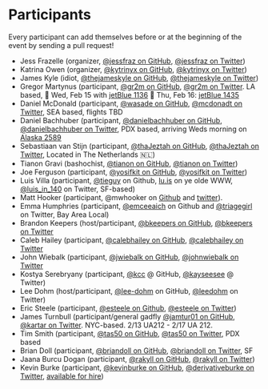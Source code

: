 # Participants

Every participant can add themselves before or at the beginning of the event by
sending a pull request!

- Jess Frazelle (organizer, [@jessfraz on GitHub](https://github.com/jessfraz), [@jessfraz on Twitter](https://twitter.com/jessfraz))
- Katrina Owen (organizer, [@kytrinyx on GitHub](https://github.com/kytrinyx),
  [@kytrinyx on Twitter](https://twitter.com/kytrinyx))
- James Kyle (idiot, [@thejameskyle on GitHub](https://github.com/thejameskyle), [@thejameskyle on Twitter](https://twitter.com/thejameskyle))
- Gregor Martynus (participant, [@gr2m on GitHub](https://github.com/gr2m/), [@gr2m on Twitter](https://twitter.com/gr2m/). LA based,
🛫 Wed, Feb 15 with [jetBlue 1136](https://www.google.com/search?q=jetBlue+1136) 🛬 Thu, Feb 16: [jetBlue 1435](https://www.google.com/search?q=jetBlue+1435)
- Daniel McDonald (participant, [@wasade on GitHub](https://github.com/wasade), [@mcdonadt on Twitter](https://twitter.com/mcdonadt), SEA based, flights TBD
- Daniel Bachhuber (participant, [@danielbachhuber on GitHub](https://github.com/danielbachhuber), [@danielbachhuber on Twitter](https://twitter.com/danielbachhuber), PDX based, arriving Weds morning on [Alaska 2589](https://www.google.com/search?q=Alaska+2589)
- Sebastiaan van Stijn (participant, [@thaJeztah on GitHub](https://github.com/thaJeztah), [@thaJeztah on Twitter](https://twitter.com/thaJeztah), Located in The Netherlands 🇳🇱)
- Tianon Gravi (bashochist, [@tianon on GitHub](https://github.com/tianon), [@tianon on Twitter](https://twitter.com/tianon))
- Joe Ferguson (participant, [@yosifkit on GitHub](https://github.com/yosifkit), [@yosifkit on Twitter](https://twitter.com/yosifkit))
- Luis Villa (participant, [@tieguy](https://github.com/tieguy) on Github, [lu.is](http://lu.is) on ye olde WWW, [@luis_in_140](http://twitter.com/luis_in_140) on Twitter, SF-based)
- Matt Hooker (participant, @mwhooker on [Github](https://github.com/mwhooker) and [twitter](https://twitter.com/mwhooker)).
- Emma Humphries (participant, [@emceeaich](https://github.com/emceeaich) on Github and [@triagegirl](https://twitter.com/triagegirl) on Twitter, Bay Area Local)
- Brandon Keepers (host/participant, [@bkeepers on GitHub](https://github.com/bkeepers), [@bkeepers on Twitter](https://twitter.com/bkeepers)
- Caleb Hailey (participant, [@calebhailey on GitHub](https://github.com/calebhailey), [@calebhailey on Twitter](https://twitter.com/calebhailey)
- John Wiebalk (participant, [@jwiebalk on GitHub](https://github.com/jwiebalk), [@johnwiebalk on Twitter](https://twitter.com/johnwiebalk)
- Kostya Serebryany (participant, [@kcc](https://github.com/kcc) @ GitHub, [@kayseesee](https://twitter.com/kayseesee) @ Twitter)
- Lee Dohm (host/participant, [@lee-dohm](https://github.com/lee-dohm) on GitHub, [@leedohm](https://twitter.com/leedohm) on Twitter)
- Eric Steele (participant, [@esteele on Github](https://github.com/esteele), [@esteele on Twitter](https://twitter.com/esteele))
- James Turnbull (participant/general gadfly [@jamtur01 on GitHub](https://github.com/jamtur01), [@kartar on Twitter](https://twitter.com/kartar). NYC-based. 2/13 UA212 - 2/17 UA 212.
- Tim Smith (participant, [@tas50 on GitHub](https://github.com/tas50), [@tas50 on Twitter](https://twitter.com/tas50), PDX based
- Brian Doll (participant, [@briandoll on GitHub](https://github.com/briandoll), [@briandoll on Twitter](https://twitter.com/briandoll), SF
- Jaana Burcu Dogan (participant, [@rakyll on GitHub](https://github.com/rakyll), [@rakyll on Twitter](https://twitter.com/rakyll))
- Kevin Burke (participant, [@kevinburke on GitHub](https://github.com/kevinburke), [@derivativeburke on Twitter](https://twitter.com/derivativeburke), [available for hire](https://burke.services))
